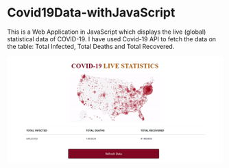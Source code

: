 # Covid19Data-withJavaScript
This is a Web Application in JavaScript which displays the live (global) statistical data of COVID-19. 
I have used Covid-19 API to fetch the data on the table: Total Infected, Total Deaths and Total Recovered. 


![ImgName](https://github.com/uendicode/Covid19Data-withJavaScript/blob/master/image/web%20app%20img.PNG)
